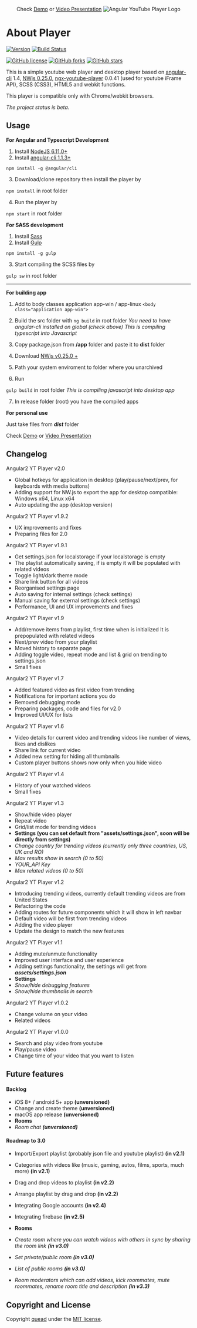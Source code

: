 <p align="center">
  Check 
  <a href="https://quead.github.io/demo/" title="YouTube Player Demo">Demo</a> 
  or
  <a href="https://youtu.be/KB803dWQM-o/" title="Video Presentation">Video Presentation</a>
  <img alt="Angular YouTube Player Logo" src="https://i.imgur.com/GyNXPTg.png" style="height: auto; max-width:100%;" />
</p>

# About Player
[![Version](https://img.shields.io/badge/Current%20version-v2.0-brightgreen.svg?style=flat)](https://github.com/quead/angular2-yt-player)
[![Build Status](https://semaphoreci.com/api/v1/quead/angular2-yt-player/branches/master/badge.svg)](https://semaphoreci.com/quead/angular2-yt-player)

[![GitHub license](https://img.shields.io/badge/license-MIT-blue.svg)](https://raw.githubusercontent.com/quead/angular2-yt-player/master/LICENSE)
[![GitHub forks](https://img.shields.io/github/forks/quead/angular2-yt-player.svg)](https://github.com/quead/angular2-yt-player/network)
[![GitHub stars](https://img.shields.io/github/stars/quead/angular2-yt-player.svg)](https://github.com/quead/angular2-yt-player/stargazers)

This is a simple youtube web player and desktop player based on [angular-cli](https://github.com/angular/angular-cli "Angular Cli") 1.4, [NWjs 0.25.0](https://nwjs.io/ "NWJS Page"), [ngx-youtube-player](https://github.com/orizens/ng2-youtube-player "ngx youtube player") 0.0.41 (used for youtube iFrame API), SCSS (CSS3), HTML5 and webkit functions.

This player is compatible only with Chrome/webkit browsers.

*The project status is beta.*

## Usage

**For Angular and Typescript Development**
1. Install [NodeJS 6.11.0+](https://nodejs.org/en/download/ "Node JS Download")
2. Install [angular-cli 1.1.3+](https://github.com/angular/angular-cli "Angular Cli")

`npm install -g @angular/cli`

3. Download/clone repository then install the player by

`npm install` in root folder

4. Run the player by

`npm start` in root folder


**For SASS development**

1. Install [Sass](http://sass-lang.com/install "Sass website")
2. Install [Gulp](https://github.com/gulpjs/gulp "Gulp download")

`npm install -g gulp`

3. Start compiling the SCSS files by

`gulp sw` in root folder

------

**For building app**

1. Add to body classes application app-win / app-linux
`<body class="application app-win">`
2. Build the src folder with
`ng build` in root folder
*You need to have angular-cli installed on global (check above)*
*This is compiling typescript into Javascript*

3. Copy package.json from **/app** folder and paste it to **dist** folder
4. Download [NWjs v0.25.0 +](https://nwjs.io/ "NWJS Download")
5. Path your system enviroment to folder where you unarchived
6. Run

`gulp build` in root folder
*This is compiling javascript into desktop app*

7. In release folder (root) you have the compiled apps

**For personal use**

Just take files from ***dist*** folder

Check 
<a href="https://quead.github.io/demo/" title="YouTube Player Demo">Demo</a> 
or
<a href="https://youtu.be/KB803dWQM-o/" title="Video Presentation">Video Presentation</a>

## Changelog
Angular2 YT Player v2.0
- Global hotkeys for application in desktop (play/pause/next/prev, for keyboards with media buttons)
- Adding support for NW.js to export the app for desktop compatible: Windows x64, Linux x64
- Auto updating the app (desktop version)

Angular2 YT Player v1.9.2
- UX improvements and fixes
- Preparing files for 2.0

Angular2 YT Player v1.9.1
- Get settings.json for localstorage if your localstorage is empty
- The playlist automatically saving, if is empty it will be populated with related videos
- Toggle light/dark theme mode
- Share link button for all videos
- Reorganised settings page
- Auto saving for internal settings (check settings)
- Manual saving for external settings (check settings)
- Performance, UI and UX improvements and fixes

Angular2 YT Player v1.9
- Add/remove items from playlist, first time when is initialized It is prepopulated with related videos
- Next/prev video from your playlist
- Moved history to separate page
- Adding toggle video, repeat mode and list & grid on trending to settings.json
- Small fixes

Angular2 YT Player v1.7
- Added featured video as first video from trending
- Notifications for important actions you do
- Removed debugging mode
- Preparing packages, code and files for v2.0
- Improved UI/UX for lists

Angular2 YT Player v1.6
- Video details for current video and trending videos like number of views, likes and dislikes
- Share link for current video
- Added new setting for hiding all thumbnails
- Custom player buttons shows now only when you hide video

Angular2 YT Player v1.4
- History of your watched videos
- Small fixes

Angular2 YT Player v1.3
 - Show/hide video player
 - Repeat video
 - Grid/list mode for trending videos
- **Settings (you can set default from "assets/settings.json", soon will be directly from settings)**
- *Change country for trending videos (currently only three countries, US, UK and RO)*
- *Max results show in search (0 to 50)*
- *YOUR_API Key*
- *Max related videos (0 to 50)*

Angular2 YT Player v1.2
- Introducing trending videos, currently default trending videos are from United States
- Refactoring the code
- Adding routes for future components which it will show in left navbar
- Default video will be first from trending videos
- Adding the video player
- Update the design to match the new features

Angular2 YT Player v1.1
- Adding mute/unmute functionality
- Improved user interface and user experience
- Adding settings functionality, the settings will get from ***assets/settings.json***
- **Settings**
- *Show/hide debugging features*
- *Show/hide thumbnails in search*


Angular2 YT Player v1.0.2
- Change volume on your video
- Related videos

Angular2 YT Player v1.0.0
- Search and play video from youtube
- Play/pause video
- Change time of your video that you want to listen

## Future features
#### Backlog
- iOS 8+ / android 5+ app **(unversioned)**
- Change and create theme **(unversioned)**
- macOS app release **(unversioned)**
- **Rooms**
- *Room chat **(unversioned)***

#### Roadmap to 3.0
- Import/Export playlist (probably json file and youtube playlist) **(in v2.1)**
- Categories with videos like (music, gaming, autos, films, sports, much more) **(in v2.1)**
- Drag and drop videos to playlist **(in v2.2)**
- Arrange playlist by drag and drop **(in v2.2)**
- Integrating Google accounts **(in v2.4)**
- Integrating firebase **(in v2.5)**

- **Rooms**
- *Create room where you can watch videos with others in sync by sharing the room link **(in v3.0)***
- *Set private/public room **(in v3.0)***
- *List of public rooms **(in v3.0)***
- *Room moderators which can add videos, kick roommates, mute roommates, rename room title and description **(in v3.3)***

## Copyright and License
Copyright [quead](https://github.com/quead) under the [MIT license](LICENSE).
